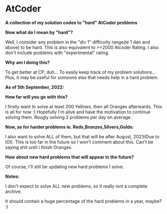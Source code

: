 # AtCoder
**A collection of my solution codes to "hard" AtCoder problems**


**Now what do I mean by "hard"?**

Well, I consider any problem in the "div 1" difficulty range(ie 1 dan and above) to be hard.
This is also equivalent to >=2000 Atcoder Rating.
I also don't include problems with "experimental" rating.


**Why am I doing this?**

To get better at CP, duh...
To easily keep track of my problem solutions...
Plus, it may be useful for someone else that needs help in a hard problem.


**As of 5th September, 2022:**

**How far will you go with this?**

I firstly want to solve at least 200 Yellows, then all Oranges afterwards. This is all for now :)
Hopefully I'm alive and have the motivation to continue solving them.
Rougly solving 2 problems per day on average.


**Now, as for harder problems ie. Reds,Bronzes,Silvers,Golds:**

I also want to solve ALL of them, but that will be after August, 2023(Due to IOI).
This is too far in the future so I won't comment about this.
Can't be saying shit until i finish Oranges.


**How about new hard problems that will appear in the future?**

Of course, I'll still be updating new hard problems I solve.


**Notes:**

I don't expect to solve ALL new problems, so it really isnt a complete archive.

It should contain a huge percentage of the hard problems in a year, maybe? :)
